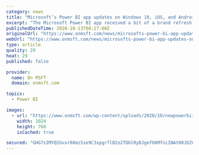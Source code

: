 ```yaml
---
category: news
title: "Microsoft’s Power BI app updates on Windows 10, iOS, and Android with a shiny new icon"
excerpt: "The Microsoft Power BI app received a bit of a brand refresh today with a minor update for the Android, Windows 10, and iOS apps that added a new, and long overdue, app icon. The new app icon (see"
publishedDateTime: 2020-10-13T08:27:00Z
originalUrl: "https://www.onmsft.com/news/microsofts-power-bi-app-updates-on-windows-10-ios-and-android-with-a-shiny-new-icon"
webUrl: "https://www.onmsft.com/news/microsofts-power-bi-app-updates-on-windows-10-ios-and-android-with-a-shiny-new-icon"
type: article
quality: 29
heat: 29
published: false

provider:
  name: On MSFT
  domain: onmsft.com

topics:
  - Power BI

images:
  - url: "https://www.onmsft.com/wp-content/uploads/2020/10/newpowerbiicon.jpg"
    width: 1024
    height: 768
    isCached: true

secured: "GHG7sIMYQ2Gvxr88mzSse9C3xpgr7lB2o2TDblRyDJgefO6MfniINAt00JOZCqNNfO0wIiFtAMbksSaim24oxk8WolJLBQbKWR8RKwM6BIyh1PLaPbPZpetV5+SvsYQbzia4eT9230w28QbNLAVxqnwWWOItaro1yZkgJQqHVVy/pIDyb7lCw70Ouja8HXvKbGSavp052vUt/SG3pDEnYqxiGv0kY9YUuEAW+0Hy4PAepYgB+DTS7L8WDk4WObRkK25upTmr7b+t2OMO/iAJZGScWZGUAKGC4c01NQBLwGq/nccISkLYOlI9YfTHW5tbn0msrda0E5++he+s+N3vgvdFIo4bfsXSacdfREssLB4=;YBrobD8siPBlaA3lB13/BA=="
---
```


